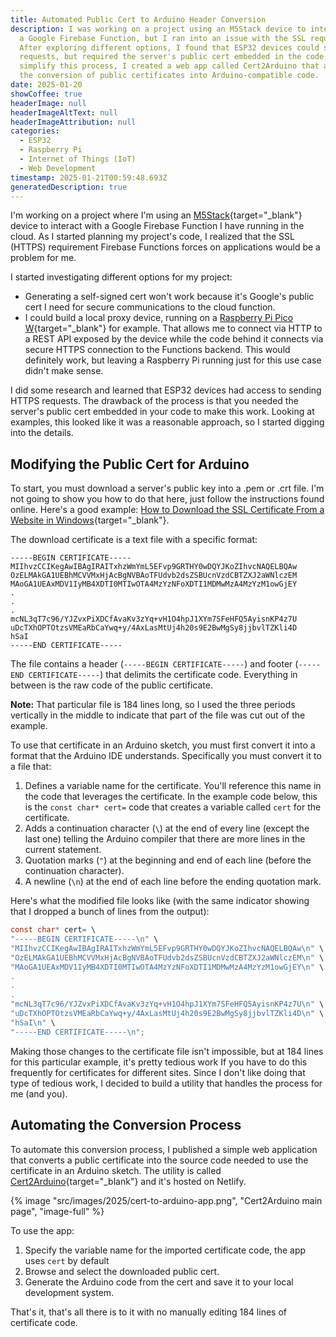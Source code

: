 ```yaml
---
title: Automated Public Cert to Arduino Header Conversion
description: I was working on a project using an M5Stack device to interact with
  a Google Firebase Function, but I ran into an issue with the SSL requirement.
  After exploring different options, I found that ESP32 devices could send HTTPS
  requests, but required the server's public cert embedded in the code. To
  simplify this process, I created a web app called Cert2Arduino that automates
  the conversion of public certificates into Arduino-compatible code.
date: 2025-01-20
showCoffee: true
headerImage: null
headerImageAltText: null
headerImageAttribution: null
categories:
  - ESP32
  - Raspberry Pi
  - Internet of Things (IoT)
  - Web Development
timestamp: 2025-01-21T00:59:48.693Z
generatedDescription: true
---
```


I'm working on a project where I'm using an [M5Stack](https://m5stack.com/){target="_blank"} device to interact with a Google Firebase Function I have running in the cloud. As I started planning my project's code, I realized that the SSL (HTTPS) requirement Firebase Functions forces on applications would be a problem for me.

I started investigating different options for my project:

+ Generating a self-signed cert won't work because it's Google's public cert I need for secure communications to the cloud function.
+ I could build a local proxy device, running on a [Raspberry Pi Pico W](https://raspberrypi.com/products/raspberry-pi-pico-2/){target="_blank"}  for example. That allows me to connect via HTTP to a REST API exposed by the device while the code behind it connects via secure HTTPS connection to the Functions backend. This would definitely work, but leaving a Raspberry Pi running just for this use case didn't make sense.

I did some research and learned that ESP32 devices had access to sending HTTPS requests. The drawback of the process is that you needed the server's public cert embedded in your code to make this work. Looking at examples, this looked like it was a reasonable approach, so I started digging into the details.

## Modifying the Public Cert for Arduino

To start, you must download a server's public key into a .pem or .crt file. I'm not going to show you how to do that here, just follow the instructions found online. Here's a good example: [How to Download the SSL Certificate From a Website in Windows](https://instructables.com/How-to-Download-the-SSL-Certificate-From-a-Website/){target="_blank"}.

The download certificate is a text file with a specific format:

```text
-----BEGIN CERTIFICATE-----
MIIhvzCCIKegAwIBAgIRAITxhzWmYmL5EFvp9GRTHY0wDQYJKoZIhvcNAQELBQAw
OzELMAkGA1UEBhMCVVMxHjAcBgNVBAoTFUdvb2dsZSBUcnVzdCBTZXJ2aWNlczEM
MAoGA1UEAxMDV1IyMB4XDTI0MTIwOTA4MzYzNFoXDTI1MDMwMzA4MzYzM1owGjEY
.
.
.
mcNL3qT7c96/YJZvxPiXDCfAvaKv3zYq+vH1O4hpJ1XYm7SFeHFQ5AyisnKP4z7U
uDcTXhOPTOtzsVMEaRbCaYwq+y/4AxLasMtUj4h20s9E2BwMgSy8jjbvlTZKli4D
hSaI
-----END CERTIFICATE-----
```

The file contains a header (`-----BEGIN CERTIFICATE-----`) and footer (`-----END CERTIFICATE-----`) that delimits the certificate code. Everything in between is the raw code of the public certificate. 

**Note:** That particular file is 184 lines long, so I used the three periods vertically  in the middle to indicate that part of the file was cut out of the example.

To use that certificate in an Arduino sketch,  you must first convert it into a format that the Arduino IDE understands. Specifically you must convert it to a file that:

1. Defines a variable name for the certificate. You'll reference this name in the code that leverages the certificate. In the example code below, this is the `const char* cert=` code that creates a variable called `cert` for the certificate.
2. Adds a continuation character (`\`) at the end of every line (except the last one) telling the Arduino compiler that there are more lines in the current statement.
3. Quotation marks (`"`) at the beginning and end of each line (before the continuation character).
4. A newline (`\n`) at the end of each line before the ending quotation mark.

Here's what the modified file looks like (with the same indicator showing that I dropped a bunch of lines from the output):

```c
const char* cert= \
"-----BEGIN CERTIFICATE-----\n" \
"MIIhvzCCIKegAwIBAgIRAITxhzWmYmL5EFvp9GRTHY0wDQYJKoZIhvcNAQELBQAw\n" \
"OzELMAkGA1UEBhMCVVMxHjAcBgNVBAoTFUdvb2dsZSBUcnVzdCBTZXJ2aWNlczEM\n" \
"MAoGA1UEAxMDV1IyMB4XDTI0MTIwOTA4MzYzNFoXDTI1MDMwMzA4MzYzM1owGjEY\n" \
.
.
.
"mcNL3qT7c96/YJZvxPiXDCfAvaKv3zYq+vH1O4hpJ1XYm7SFeHFQ5AyisnKP4z7U\n" \
"uDcTXhOPTOtzsVMEaRbCaYwq+y/4AxLasMtUj4h20s9E2BwMgSy8jjbvlTZKli4D\n" \
"hSaI\n" \
"-----END CERTIFICATE-----\n";
```

Making those changes to the certificate file isn't impossible, but at 184 lines for this particular example, it's pretty tedious work If you have to do this frequently for certificates for different sites. Since I don't like doing that type of tedious work, I decided to build a utility that handles the process for me (and you).

## Automating the Conversion Process

To automate this conversion process, I published a simple web application that converts a public certificate into the source code needed to use the certificate in an Arduino sketch. The utility is called [Cert2Arduino](https://cert2arduino.netlify.app/){target="_blank"} and it's hosted on Netlify.

{% image "src/images/2025/cert-to-arduino-app.png", "Cert2Arduino main page", "image-full" %}

To use the app: 

1. Specify the variable name for the imported certificate code, the app uses `cert` by default
2. Browse and select the downloaded public cert.
3. Generate the Arduino code from the cert and save it to your local development system.

That's it, that's all there is to it with no manually editing 184 lines of certificate code.
